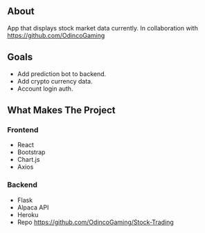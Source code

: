 ## About
App that displays stock market data currently. In collaboration with https://github.com/OdincoGaming

## Goals
- Add prediction bot to backend.
- Add crypto currency data.
- Account login auth.

## What Makes The Project
### Frontend
- React
- Bootstrap
- Chart.js
- Axios

### Backend
- Flask
- Alpaca API
- Heroku
- Repo https://github.com/OdincoGaming/Stock-Trading
